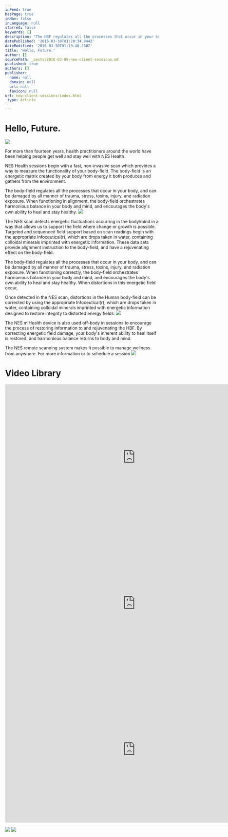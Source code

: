 ```yaml
---
inFeed: true
hasPage: true
inNav: false
inLanguage: null
starred: false
keywords: []
description: "The HBF regulates all the processes that occur in your body, and can be\_damaged by all\_manner of trauma, stress, toxins, injury, infections, and\_radiation exposure. When functioning correctly, the Human body-field\_orchestrates harmonious balance\_in your body and mind, and encourages the\_body’s own ability to heal and stay\_healthy. When distortions in this\_energetic field occur, the information\_pathways break down, the mind and\_body become tired, and health becomes\_compromised."
datePublished: '2016-03-30T01:20:34.844Z'
dateModified: '2016-03-30T01:19:40.230Z'
title: 'Hello, Future.'
author: []
sourcePath: _posts/2016-03-09-new-client-sessions.md
published: true
authors: []
publisher:
  name: null
  domain: null
  url: null
  favicon: null
url: new-client-sessions/index.html
_type: Article

---
```

# Hello, Future.
![](https://imgflo.herokuapp.com/graph/vahj1ThiexotieMo/6d1867e2f9da36c43f78401a5ef2ca0e/passthrough.jpg?height=530&input=https%3A%2F%2Fs3-us-west-2.amazonaws.com%2Fthe-grid-img%2Fp%2F1b8c2f851f2458d9179cbc4edaaaa8b47cd28d28.jpg&width=694)

For more than fourteen
years, health practitioners around the world have been helping people get well
and stay well with NES Health.  

NES Health sessions
begin with a fast, non-invasive scan which provides a way to measure the
functionality of your body-field. The body-field is an energetic matrix created
by your body from energy it both produces and gathers from the
environment.

The body-field
regulates all the processes that occur in your body, and can be damaged by
all manner of trauma, stress, toxins, injury, and radiation exposure.
When functioning in alignment, the body-field orchestrates harmonious
balance in your body and mind, and encourages the body's own ability
to heal and stay healthy. ![](https://imgflo.herokuapp.com/graph/vahj1ThiexotieMo/5ecb2b4fcba182636cb2759f84d84a9c/passthrough.jpg?height=373&input=https%3A%2F%2Fs3-us-west-2.amazonaws.com%2Fthe-grid-img%2Fp%2F1a92e9b0b05cb818778c539d12b46c54d03b44ed.jpg&width=444)

The NES scan detects
energetic fluctuations occurring in the body/mind in a way that allows us to
support the field where change or growth is possible. Targeted and sequenced
field support based on scan readings begin with the appropriate Infoceutical(r),
which are drops taken in water, containing colloidal minerals
imprinted with  energetic information. These data sets provide alignment
instruction to the body-field, and have a rejuvenating effect on the
body-field.

The body-field regulates all the processes that occur in your body, and can be damaged by all manner of trauma, stress, toxins, injury, and radiation exposure. When functioning correctly, the body-field orchestrates harmonious balance in your body and mind, and encourages the body's own ability to heal and stay healthy. When distortions in this energetic field occur, 

Once detected in the NES scan, distortions in the Human body-field can be corrected by using the appropriate Infoceutical(r), which are drops taken in water, containing colloidal minerals imprinted with  energetic information designed to restore integrity to distorted energy fields.
![](https://imgflo.herokuapp.com/graph/vahj1ThiexotieMo/98d26b2e105d1b851977b328e80bb790/passthrough.jpg?height=149&input=https%3A%2F%2Fs3-us-west-2.amazonaws.com%2Fthe-grid-img%2Fp%2Fe772c7074a6b97d550cdff0b526453a9843ecdd5.jpg&width=176)

The NES miHealth device is also used off-body in sessions to encourage the process of  restoring information to and rejuvenating the HBF. By correcting energetic field damage, your body's inherent ability to heal itself is restored, and harmonious balance returns to body and mind.

The NES remote scanning system makes it possible to manage wellness from anywhere. For more information or to schedule a session
![](https://the-grid-user-content.s3-us-west-2.amazonaws.com/4843e98a-f8a2-40fc-996a-f91992733570.jpg)

# Video Library

<iframe width="854" height="480" src="https://www.youtube.com/embed/gM6dRCpV0fI" frameborder="0" allowfullscreen="" style=""></iframe>

<iframe width="854" height="480" src="https://www.youtube.com/embed/pHhFVLVimdk" frameborder="0" allowfullscreen="" style=""></iframe>

<iframe width="854" height="480" src="https://www.youtube.com/embed/9bOaK3VIZ1A" frameborder="0" allowfullscreen="" style=""></iframe>

![](https://the-grid-user-content.s3-us-west-2.amazonaws.com/c77f5bbf-c379-498d-8ee5-18ece2e1e6b3.jpg)
![](https://the-grid-user-content.s3-us-west-2.amazonaws.com/cfbc12c2-ebc7-4baf-86aa-208c31f79080.jpg)